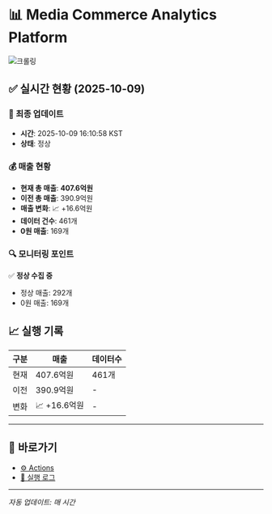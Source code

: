 # 📊 Media Commerce Analytics Platform

![크롤링](https://img.shields.io/badge/크롤링-정상-green)

## ✅ 실시간 현황 (2025-10-09)

### 📍 최종 업데이트
- **시간**: 2025-10-09 16:10:58 KST
- **상태**: 정상

### 💰 매출 현황
- **현재 총 매출**: **407.6억원**
- **이전 총 매출**: 390.9억원
- **매출 변화**: 📈 +16.6억원
- **데이터 건수**: 461개
- **0원 매출**: 169개

### 🔍 모니터링 포인트

✅ **정상 수집 중**
- 정상 매출: 292개
- 0원 매출: 169개


## 📈 실행 기록

| 구분 | 매출 | 데이터수 |
|------|------|----------|
| 현재 | 407.6억원 | 461개 |
| 이전 | 390.9억원 | - |
| 변화 | 📈 +16.6억원 | - |

---

## 🔗 바로가기

- [⚙️ Actions](../../actions)
- [📝 실행 로그](../../actions/workflows/daily_scraping.yml)

---

*자동 업데이트: 매 시간*

